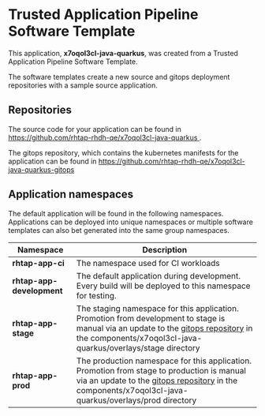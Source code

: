 # Trusted Application Pipeline Software Template

This application, **x7oqol3cl-java-quarkus**, was created from a Trusted Application Pipeline Software Template.

The software templates create a new source and gitops deployment repositories with a sample source application. 

## Repositories

The source code for your application can be found in [https://github.com/rhtap-rhdh-qe/x7oqol3cl-java-quarkus ](https://github.com/rhtap-rhdh-qe/x7oqol3cl-java-quarkus ).
 
The gitops repository, which contains the kubernetes manifests for the application can be found in 
[https://github.com/rhtap-rhdh-qe/x7oqol3cl-java-quarkus-gitops ](https://github.com/rhtap-rhdh-qe/x7oqol3cl-java-quarkus-gitops ) 

## Application namespaces 

The default application will be found in the following namespaces. Applications can be deployed into unique namespaces or multiple software templates can also bet generated into the same group namespaces.  

|  Namespace   |  Description   |  
| -------- | -------- |
| **rhtap-app-ci** | The namespace used for CI workloads |
| **rhtap-app-development** | The default application during development. Every build will be deployed to this namespace for testing. |
| **rhtap-app-stage** | The staging namespace for this application. Promotion from development to stage is manual via an update to the [gitops repository](https://github.com/rhtap-rhdh-qe/x7oqol3cl-java-quarkus-gitops ) in the components/x7oqol3cl-java-quarkus/overlays/stage directory |
| **rhtap-app-prod** | The production namespace for this application. Promotion from stage to production is manual via an update to the [gitops repository](https://github.com/rhtap-rhdh-qe/x7oqol3cl-java-quarkus-gitops ) in the components/x7oqol3cl-java-quarkus/overlays/prod directory |